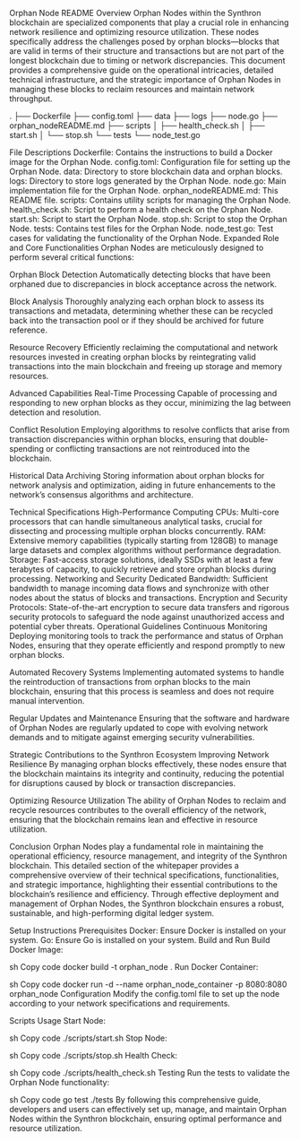 Orphan Node README
Overview
Orphan Nodes within the Synthron blockchain are specialized components that play a crucial role in enhancing network resilience and optimizing resource utilization. These nodes specifically address the challenges posed by orphan blocks—blocks that are valid in terms of their structure and transactions but are not part of the longest blockchain due to timing or network discrepancies. This document provides a comprehensive guide on the operational intricacies, detailed technical infrastructure, and the strategic importance of Orphan Nodes in managing these blocks to reclaim resources and maintain network throughput.

.
├── Dockerfile
├── config.toml
├── data
├── logs
├── node.go
├── orphan_nodeREADME.md
├── scripts
│   ├── health_check.sh
│   ├── start.sh
│   └── stop.sh
└── tests
    └── node_test.go


File Descriptions
Dockerfile: Contains the instructions to build a Docker image for the Orphan Node.
config.toml: Configuration file for setting up the Orphan Node.
data: Directory to store blockchain data and orphan blocks.
logs: Directory to store logs generated by the Orphan Node.
node.go: Main implementation file for the Orphan Node.
orphan_nodeREADME.md: This README file.
scripts: Contains utility scripts for managing the Orphan Node.
health_check.sh: Script to perform a health check on the Orphan Node.
start.sh: Script to start the Orphan Node.
stop.sh: Script to stop the Orphan Node.
tests: Contains test files for the Orphan Node.
node_test.go: Test cases for validating the functionality of the Orphan Node.
Expanded Role and Core Functionalities
Orphan Nodes are meticulously designed to perform several critical functions:

Orphan Block Detection
Automatically detecting blocks that have been orphaned due to discrepancies in block acceptance across the network.

Block Analysis
Thoroughly analyzing each orphan block to assess its transactions and metadata, determining whether these can be recycled back into the transaction pool or if they should be archived for future reference.

Resource Recovery
Efficiently reclaiming the computational and network resources invested in creating orphan blocks by reintegrating valid transactions into the main blockchain and freeing up storage and memory resources.

Advanced Capabilities
Real-Time Processing
Capable of processing and responding to new orphan blocks as they occur, minimizing the lag between detection and resolution.

Conflict Resolution
Employing algorithms to resolve conflicts that arise from transaction discrepancies within orphan blocks, ensuring that double-spending or conflicting transactions are not reintroduced into the blockchain.

Historical Data Archiving
Storing information about orphan blocks for network analysis and optimization, aiding in future enhancements to the network’s consensus algorithms and architecture.

Technical Specifications
High-Performance Computing
CPUs: Multi-core processors that can handle simultaneous analytical tasks, crucial for dissecting and processing multiple orphan blocks concurrently.
RAM: Extensive memory capabilities (typically starting from 128GB) to manage large datasets and complex algorithms without performance degradation.
Storage: Fast-access storage solutions, ideally SSDs with at least a few terabytes of capacity, to quickly retrieve and store orphan blocks during processing.
Networking and Security
Dedicated Bandwidth: Sufficient bandwidth to manage incoming data flows and synchronize with other nodes about the status of blocks and transactions.
Encryption and Security Protocols: State-of-the-art encryption to secure data transfers and rigorous security protocols to safeguard the node against unauthorized access and potential cyber threats.
Operational Guidelines
Continuous Monitoring
Deploying monitoring tools to track the performance and status of Orphan Nodes, ensuring that they operate efficiently and respond promptly to new orphan blocks.

Automated Recovery Systems
Implementing automated systems to handle the reintroduction of transactions from orphan blocks to the main blockchain, ensuring that this process is seamless and does not require manual intervention.

Regular Updates and Maintenance
Ensuring that the software and hardware of Orphan Nodes are regularly updated to cope with evolving network demands and to mitigate against emerging security vulnerabilities.

Strategic Contributions to the Synthron Ecosystem
Improving Network Resilience
By managing orphan blocks effectively, these nodes ensure that the blockchain maintains its integrity and continuity, reducing the potential for disruptions caused by block or transaction discrepancies.

Optimizing Resource Utilization
The ability of Orphan Nodes to reclaim and recycle resources contributes to the overall efficiency of the network, ensuring that the blockchain remains lean and effective in resource utilization.

Conclusion
Orphan Nodes play a fundamental role in maintaining the operational efficiency, resource management, and integrity of the Synthron blockchain. This detailed section of the whitepaper provides a comprehensive overview of their technical specifications, functionalities, and strategic importance, highlighting their essential contributions to the blockchain’s resilience and efficiency. Through effective deployment and management of Orphan Nodes, the Synthron blockchain ensures a robust, sustainable, and high-performing digital ledger system.

Setup Instructions
Prerequisites
Docker: Ensure Docker is installed on your system.
Go: Ensure Go is installed on your system.
Build and Run
Build Docker Image:

sh
Copy code
docker build -t orphan_node .
Run Docker Container:

sh
Copy code
docker run -d --name orphan_node_container -p 8080:8080 orphan_node
Configuration
Modify the config.toml file to set up the node according to your network specifications and requirements.

Scripts Usage
Start Node:

sh
Copy code
./scripts/start.sh
Stop Node:

sh
Copy code
./scripts/stop.sh
Health Check:

sh
Copy code
./scripts/health_check.sh
Testing
Run the tests to validate the Orphan Node functionality:

sh
Copy code
go test ./tests
By following this comprehensive guide, developers and users can effectively set up, manage, and maintain Orphan Nodes within the Synthron blockchain, ensuring optimal performance and resource utilization.






